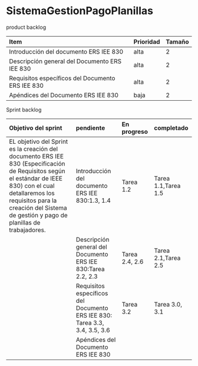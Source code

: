 # SistemaGestionPagoPlanillas
product backlog

| Item | Prioridad| Tamaño |
|  :---         |      :---      |          :---  |
| Introducción del documento ERS IEE 830     | alta     | 2    |
| Descripción general del Documento ERS IEE 830   | alta     | 2    |
|Requisitos específicos del Documento ERS IEE 830  | alta     | 2    |
|Apéndices del Documento ERS IEE 830  | baja    | 2    |


Sprint backlog

| Objetivo del sprint | pendiente|En progreso |completado|
|  :---         |      :---       |   :---  | :--- |
|EL objetivo del Sprint es la creación del documento ERS IEE 830 (Especificación de Requisitos según el estándar de IEEE 830) con el cual detallaremos los requisitos para la creación del Sistema de gestión y pago de planillas de trabajadores.|Introducción del documento ERS IEE 830:1.3, 1.4|Tarea 1.2|Tarea 1.1,Tarea 1.5|
||Descripción general del Documento ERS IEE 830:Tarea  2.2, 2.3 |Tarea 2.4, 2.6| Tarea 2.1,Tarea 2.5|
||Requisitos específicos del Documento ERS IEE 830: Tarea 3.3, 3.4, 3.5, 3.6|Tarea 3.2|Tarea 3.0, 3.1|
||Apéndices del Documento ERS IEE 830 |||

